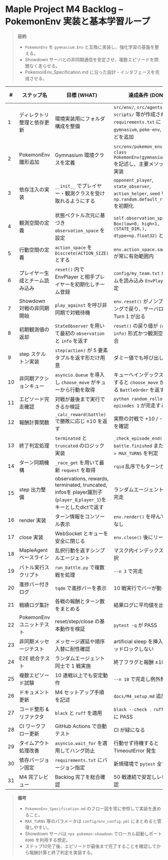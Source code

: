# Maple Project M4 Backlog – PokemonEnv 実装と基本学習ループ

> **目的**
> - `PokemonEnv` を `gymnasium.Env` と互換に実装し、強化学習の基盤を整える。
> - Showdown サーバとの非同期通信を安定させ、複数エピソードを問題なく走らせる。
> - PokemonEnv_Specification.md に沿った設計・インタフェースを完成させる。

| # | ステップ名 | 目標 (WHAT) | 達成条件 (DONE) | テスト内容 (HOW) | 使用技術・ライブラリ (WITH) |
|---|-----------|-------------|----------------|-----------------|----------------------------|
| 1 | ディレクトリ整理と依存更新 | 環境実装用にフォルダ構成を整備 | `src/env/`, `src/agents/`, `scripts/` 等が作成され `requirements.txt` に `gymnasium`, `poke-env`, `numpy` などを追加 | `pip install -r requirements.txt` で警告無く終了 | Python パッケージ管理 |
| 2 | PokemonEnv 雛形追加 | Gymnasium 環境クラスを定義 | `src/env/pokemon_env.py` に `class PokemonEnv(gymnasium.Env)` を記述し、主要メソッドを空実装 | `from src.env.pokemon_env import PokemonEnv` がエラー無く通る | Python クラス定義, gymnasium |
| 3 | 依存注入の実装 | `__init__` でプレイヤー・観測クラスを受け取れるようにする | `opponent_player`, `state_observer`, `action_helper`, `seed` を保持し `np.random.default_rng(seed)` を初期化 | モック引数で生成し属性値を確認 | 依存性注入, numpy RNG |
| 4 | 観測空間の定義 | 状態ベクトル次元に基づき `observation_space` を設定 | `self.observation_space` が `Box(low=0, high=1, shape=(STATE_DIM,), dtype=np.float32)` となる | ダミー観測で `contains()` が True | gymnasium.spaces.Box |
| 5 | 行動空間の定義 | `action_space` を `Discrete(ACTION_SIZE)` とする | `env.action_space.sample()` が常に有効範囲内 | `Discrete` サンプリングで確認 | gymnasium.spaces.Discrete |
| 6 | プレイヤー生成とチーム読み込み | `reset()` 内で EnvPlayer と相手プレイヤーを初期化しチーム登録 | `config/my_team.txt` からチームを読み込み `EnvPlayer` に設定 | `env.reset()` 実行で新しい battle が生成 | poke-env, ファイル I/O |
| 7 | Showdown 対戦の非同期開始 | `play_against` を呼び非同期で対戦待機 | `env.reset()` がノンブロッキングで戻り、サーバログに Turn 1 が出る | ローカル Showdown サーバで確認 | asyncio, poke-env |
| 8 | 初期観測値の返却 | `StateObserver` を用いて最初の `observation` と `info` を返す | `reset()` の戻り値が `(obs, info)` 形式かつ観測空間に適合 | 観測内容をテストで確認 | StateObserver |
| 9 | step スケルトン実装 | `step(action)` が 5 要素タプルを返す形だけ用意 | ダミー値でも呼び出し可能 | `env.step(0)` を実行し例外無し | Gymnasium 仕様 |
|10| 非同期アクションキュー | `asyncio.Queue` を導入し `choose_move` がキューから行動を取得 | キューへインデックスを投入すると `choose_move` が対応する `BattleOrder` を返す | 単体テストでキュー処理を検証 | asyncio.Queue, action_helper |
|11| エピソード完走確認 | 対戦が最後まで実行できるか検証 | `python random_rollout.py --episodes 1` が完走する | ログに最終ターンが表示される | poke-env, asyncio |
|12| 報酬計算関数 | `_calc_reward(battle)` で勝敗に応じ ±10 を返す | 実際の対戦で +10 / -10 / 0 を確認 | 実践で確認 | poke-env Battle API |
|13| 終了判定処理 | `terminated` と `truncated` のロジック実装 | `_check_episode_end()` で `battle.finished` または `turn > MAX_TURNS` を判定 | 実戦でフラグ確認 | Battle 属性参照 |
|14| ターン同期機構 | `_race_get` を用いて最新 `request` を取得 | `rqid` 乱序でもターンが進む | 強制交代シナリオで確認 | asyncio, rqid 管理 |
|15| step 出力整備 | observations, rewards, terminated, truncated, infosを player識別子(`player_0`,`player_1`)をキーとしたdictで返す | ランダムエージェントで 1 戦完走 | `run_battle.py` 実行 | 全機能統合 |
|16| render 実装 | ターン情報をコンソール表示 | `env.render()` を呼んでも例外なし | 目視確認 | ロギング |
|17| close 実装 | WebSocket とキューを安全に閉じる | `env.close()` 後にリーク無し | プロファイル確認 | poke-env `stop_listening` |
|18| MapleAgent ベースライン | 乱択行動を返すシンプルエージェント | マスク内インデックスのみ選択 | ユニットテスト | numpy RNG |
|19| バトル実行スクリプト | `run_battle.py` で複数戦を処理 | `--n 3` で完走 | CLI 実行 | argparse, tqdm |
|20| 進捗バー付きログ | `tqdm` で進捗バーを表示 | 10 戦実行でバーが動く | 実行結果を目視確認 | tqdm |
|21| 戦績ログ集計 | 各戦の報酬とターン数をまとめる | 結果ログに平均値を出力 | スクリプト実行結果確認 | logging |
|22| PokemonEnv ユニットテスト | reset/step/close の基本動作を検証 | `pytest -q` が PASS | 自動テスト | pytest |
|23| 非同期メッセージテスト | メッセージ遅延や順序入替に耐性確認 | artificial sleep を挿入してもデッドロックしない | 遅延シナリオで確認 | asyncio, poke-env |
|24| E2E 統合テスト | ランダムエージェント同士で 1 戦実施 | 終了フラグと報酬 ±10 を確認 | スクリプトで対戦完了 | poke-env RandomPlayer |
|25| 複数エピソード試験 | 10 連戦以上でも安定動作 | `--n 10` で完走し例外無し | 長時間テスト | |
|26| ドキュメント更新 | M4 セットアップ手順を記述 | `docs/M4_setup.md` 追加済み | Markdown リンクチェック | Markdown |
|27| コード整形 & リファクタ | `black` と `ruff` を適用 | `black --check .` `ruff .` ともに PASS | フォーマット後テスト実行 | black, ruff |
|28| CI ワークフロー更新 | GitHub Actions で自動テスト | CI が緑になる | PR 上で確認 | GitHub Actions |
|29| タイムアウト処理改善 | `asyncio.wait_for` を適用してハング防止 | 行動せず待機すると TimeoutError 発生 | 専用テスト | asyncio.wait_for |
|30| 依存バージョン固定 | `requirements.txt` にバージョン指定 | 新規環境で `pytest` 全て PASS | インストール確認 | pip version pinning |
|31| M4 完了レビュー | Backlog 完了を総合確認 | 50 戦連続で安定しレビュー承認 | 実機テスト + レビュー | 総合確認 |

> **備考**
> - `PokemonEnv_Specification.md` のフロー図を常に参照して実装を進めること。
> - `MAX_TURNS` 等のパラメータは `config/env_config.yml` にまとめると管理しやすい。
> - Showdown サーバは `npx pokemon-showdown` でローカル起動しポート `8000` を利用する想定。
> - ステップ10完了後、エピソードが最後まで完了することを確認してから報酬計算と終了判定を実装する。
